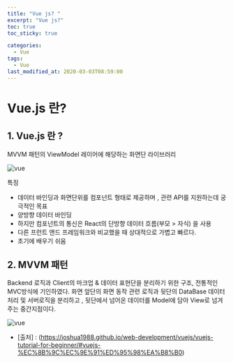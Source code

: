 ```yaml
---
title: "Vue js? "
excerpt: "Vue js?"
toc: true
toc_sticky: true

categories:
  - Vue
tags:
  - Vue
last_modified_at: 2020-03-03T08:59:00
---
```


# Vue.js 란?

## 1. Vue.js 란 ?

MVVM 패턴의 ViewModel 레이어에 해당하는 화면단 라이브러리

![vue](https://joshua1988.github.io/images/posts/web/vuejs/view-model.png)

특징

- 데이터 바인딩과 화면단위를 컴포넌트 형태로 제공하며 , 관련 API를 지원하는데 궁극적인 목표
- 양방향 데이터 바인딩
- 하지만 컴포넌트의 통신은 React의 단방향 데이터 흐름(부모 > 자식) 을 사용
- 다른 프런트 앤드 프레임워크와 비교했을 때 상대적으로 가볍고 빠르다.
- 초기에 배우기 쉬움

## 2. MVVM 패턴

Backend 로직과 Client의 마크업 & 데이터 표현단을 분리하기 위한 구조,
전통적인 MVC방식에 기인하였다.
화면 앞단의 화면 동작 관련 로직과 뒷단의 DataBase 데이터 처리 및 서버로직을 분리하고 , 뒷단에서 넘어온 데이터를 Model에 담아 View로 넘겨주는 중간지점이다.

![vue](https://joshua1988.github.io/images/posts/web/vuejs/mvvm-pattern.png)

- [출처] : (https://joshua1988.github.io/web-development/vuejs/vuejs-tutorial-for-beginner/#vuejs-%EC%8B%9C%EC%9E%91%ED%95%98%EA%B8%B0)
